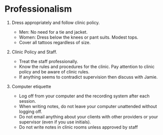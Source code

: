 # Professionalism


1. Dress appropriately and follow clinic policy.
    * Men: No need for a tie and jacket.
    * Women: Dress below the knees or pant suits.  Modest tops. 
    * Cover all tattoos regardless of size.

2. Clinic Policy and Staff.
    * Treat the staff professionally.
    * Know the rules and procedures for the clinic. Pay attention to clinic policy and be aware of clinic rules.
    * If anything seems to contradict supervision then discuss with Jamie.

3. Computer etiquette
    *	Log off from your computer and the recording system after each session.
    * When writing notes, do not leave your computer unattended without logging off. 
    * Do not email anything about your clients with other providers or your supervisor (even if you use initials).
    * Do not write notes in clinic rooms unless approved by staff

